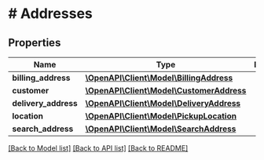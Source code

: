 # # Addresses

## Properties

Name | Type | Description | Notes
------------ | ------------- | ------------- | -------------
**billing_address** | [**\OpenAPI\Client\Model\BillingAddress**](BillingAddress.md) |  | [optional]
**customer** | [**\OpenAPI\Client\Model\CustomerAddress**](CustomerAddress.md) |  | [optional]
**delivery_address** | [**\OpenAPI\Client\Model\DeliveryAddress**](DeliveryAddress.md) |  | [optional]
**location** | [**\OpenAPI\Client\Model\PickupLocation**](PickupLocation.md) |  | [optional]
**search_address** | [**\OpenAPI\Client\Model\SearchAddress**](SearchAddress.md) |  | [optional]

[[Back to Model list]](../../README.md#models) [[Back to API list]](../../README.md#endpoints) [[Back to README]](../../README.md)
